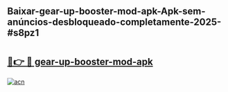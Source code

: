 ## Baixar-gear-up-booster-mod-apk-Apk-sem-anúncios-desbloqueado-completamente-2025-#s8pz1

# <h2><a href="https://ainizakaria.my?title=gear-up-booster-mod-apk&ref=22M">🔗👉 🔴 gear-up-booster-mod-apk</a></h2>

[![acn](https://github.com/user-attachments/assets/0f9c940e-d8b0-45ae-aac7-cd30a18b3e1c)](https://ainizakaria.my?title=gear-up-booster-mod-apk&ref=22M)

